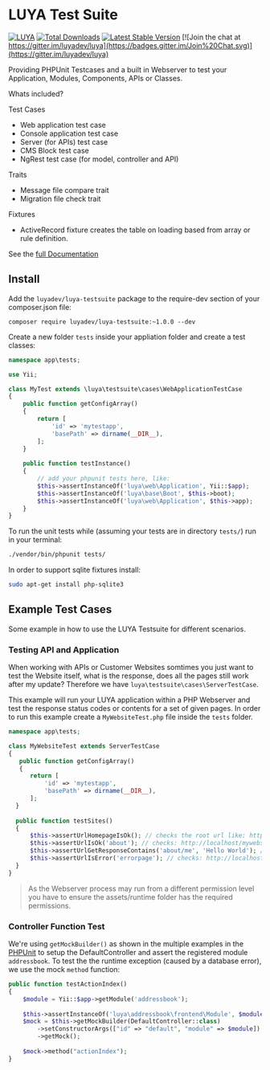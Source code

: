 # LUYA Test Suite

[![LUYA](https://img.shields.io/badge/Powered%20by-LUYA-brightgreen.svg)](https://luya.io)
[![Total Downloads](https://poser.pugx.org/luyadev/luya-testsuite/downloads)](https://packagist.org/packages/luyadev/luya-testsuite)
[![Latest Stable Version](https://poser.pugx.org/luyadev/luya-testsuite/v/stable)](https://packagist.org/packages/luyadev/luya-testsuite)
[![Join the chat at https://gitter.im/luyadev/luya](https://badges.gitter.im/Join%20Chat.svg)](https://gitter.im/luyadev/luya)

Providing PHPUnit Testcases and a built in Webserver to test your Application, Modules, Components, APIs or Classes.

Whats included?

Test Cases
+ Web application test case
+ Console application test case
+ Server (for APIs) test case
+ CMS Block test case
+ NgRest test case (for model, controller and API)

Traits
+ Message file compare trait
+ Migration file check trait

Fixtures
+ ActiveRecord fixture creates the table on loading based from array or rule definition.

See the [full Documentation](guide/README.md)

## Install

Add the `luyadev/luya-testsuite` package to the require-dev section of your composer.json file:

```
composer require luyadev/luya-testsuite:~1.0.0 --dev
```

Create a new folder `tests` inside your appliation folder and create a test classes:

```php
namespace app\tests;

use Yii;

class MyTest extends \luya\testsuite\cases\WebApplicationTestCase
{
    public function getConfigArray()
    {
        return [
            'id' => 'mytestapp',
            'basePath' => dirname(__DIR__),
        ];
    }
    
    public function testInstance()
    {
        // add your phpunit tests here, like:
        $this->assertInstanceOf('luya\web\Application', Yii::$app);
        $this->assertInstanceOf('luya\base\Boot', $this->boot);
        $this->assertInstanceOf('luya\web\Application', $this->app);
    }
}
```

To run the unit tests while (assuming your tests are in directory `tests/`) run in your terminal:

```sh
./vendor/bin/phpunit tests/
```

In order to support sqlite fixtures install:

```sh
sudo apt-get install php-sqlite3 
```

## Example Test Cases

Some example in how to use the LUYA Testsuite for different scenarios.

### Testing API and Application

When working with APIs or Customer Websites somtimes you just want to test the Website itself, what is the response, does all the pages still work after my update? Therefore we have `luya\testsuite\cases\ServerTestCase`.

This example will run your LUYA application within a PHP Webserver and test the response status codes or contents for a set of given pages. In order to run this example create a `MyWebsiteTest.php` file inside the `tests` folder.

```php
namespace app\tests;

class MyWebsiteTest extends ServerTestCase
{
   public function getConfigArray()
   {
      return [
          'id' => 'mytestapp',
          'basePath' => dirname(__DIR__),
      ];
  }
  
  public function testSites()
  {
      $this->assertUrlHomepageIsOk(); // checks the root url like: http://localhost/mywebsite.com
      $this->assertUrlIsOk('about'); // checks: http://localhost/mywebsite.com/about
      $this->assertUrlGetResponseContains('about/me', 'Hello World'); // checks: http://localhost/mywebsite.com/about/me
      $this->assertUrlIsError('errorpage'); // checks: http://localhost/mywebsite.com/errorpage
  }
}
```

> As the Webserver process may run from a different permission level you have to ensure the assets/runtime folder has the required permissions.

### Controller Function Test

We're using `getMockBuilder()` as shown in the multiple examples in the [PHPUnit](https://phpunit.de/manual/current/en/test-doubles.html) to setup the DefaultController and assert the registered module `addressbook`. To test the the runtime exception (caused by a database error), we use the mock `method` function:

```php
public function testActionIndex()
{
    $module = Yii::$app->getModule('addressbook');
    
    $this->assertInstanceOf('luya\addressbook\frontend\Module', $module);
    $mock = $this->getMockBuilder(DefaultController::class)
        ->setConstructorArgs(["id" => "default", "module" => $module])
        ->getMock();
        
    $mock->method("actionIndex");
}
```

